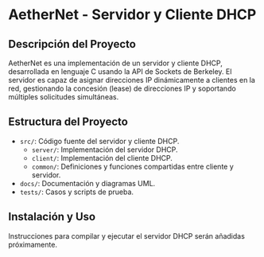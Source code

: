 # AetherNet - Servidor y Cliente DHCP

## Descripción del Proyecto

AetherNet es una implementación de un servidor y cliente DHCP, desarrollada en lenguaje C usando la API de Sockets de Berkeley. El servidor es capaz de asignar direcciones IP dinámicamente a clientes en la red, gestionando la concesión (lease) de direcciones IP y soportando múltiples solicitudes simultáneas.

## Estructura del Proyecto

- `src/`: Código fuente del servidor y cliente DHCP.
  - `server/`: Implementación del servidor DHCP.
  - `client/`: Implementación del cliente DHCP.
  - `common/`: Definiciones y funciones compartidas entre cliente y servidor.
- `docs/`: Documentación y diagramas UML.
- `tests/`: Casos y scripts de prueba.

## Instalación y Uso

Instrucciones para compilar y ejecutar el servidor DHCP serán añadidas próximamente.
